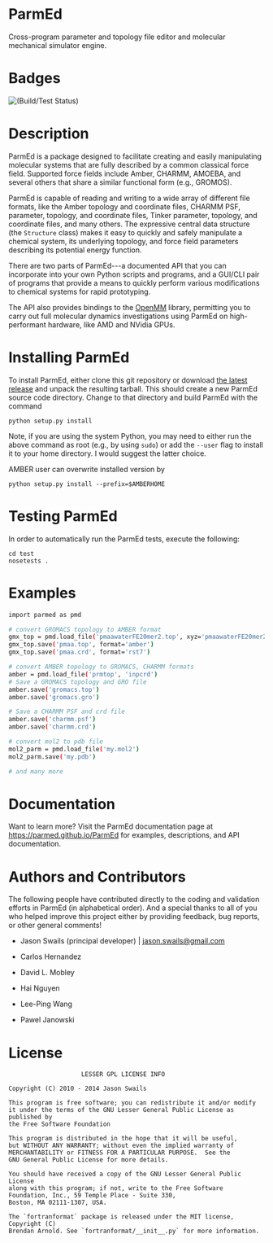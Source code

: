 ParmEd
======

Cross-program parameter and topology file editor and molecular mechanical
simulator engine.

Badges
======

![(Build/Test Status)](https://github.com/ParmEd/ParmEd/workflows/Tests/badge.svg)

Description
===========

ParmEd is a package designed to facilitate creating and easily manipulating
molecular systems that are fully described by a common classical force field.
Supported force fields include Amber, CHARMM, AMOEBA, and several others that
share a similar functional form (e.g., GROMOS).

ParmEd is capable of reading and writing to a wide array of different file
formats, like the Amber topology and coordinate files, CHARMM PSF, parameter,
topology, and coordinate files, Tinker parameter, topology, and coordinate
files, and many others. The expressive central data structure (the ``Structure``
class) makes it easy to quickly and safely manipulate a chemical system, its
underlying topology, and force field parameters describing its potential energy
function.

There are two parts of ParmEd---a documented API that you can incorporate into
your own Python scripts and programs, and a GUI/CLI pair of programs that
provide a means to quickly perform various modifications to chemical systems for
rapid prototyping.

The API also provides bindings to the [OpenMM](https://simtk.org/home/openmm)
library, permitting you to carry out full molecular dynamics investigations
using ParmEd on high-performant hardware, like AMD and NVidia GPUs.

Installing ParmEd
=================

To install ParmEd, either clone this git repository or download [the latest
release](https://github.com/ParmEd/ParmEd/releases) and unpack the resulting
tarball. This should create a new ParmEd source code directory. Change to that
directory and build ParmEd with the command

```
python setup.py install
```

Note, if you are using the system Python, you may need to either run the above
command as root (e.g., by using ``sudo``) or add the ``--user`` flag to install
it to your home directory. I would suggest the latter choice.

AMBER user can overwrite installed version by

```
python setup.py install --prefix=$AMBERHOME
```

Testing ParmEd
========

In order to automatically run the ParmEd tests, execute the following:

```
cd test
nosetests .
```

Examples
========

```bash
import parmed as pmd

# convert GROMACS topology to AMBER format
gmx_top = pmd.load_file('pmaawaterFE20mer2.top', xyz='pmaawaterFE20mer2.gro')
gmx_top.save('pmaa.top', format='amber')
gmx_top.save('pmaa.crd', format='rst7')

# convert AMBER topology to GROMACS, CHARMM formats
amber = pmd.load_file('prmtop', 'inpcrd')
# Save a GROMACS topology and GRO file
amber.save('gromacs.top')
amber.save('gromacs.gro')

# Save a CHARMM PSF and crd file
amber.save('charmm.psf')
amber.save('charmm.crd')

# convert mol2 to pdb file
mol2_parm = pmd.load_file('my.mol2')
mol2_parm.save('my.pdb')

# and many more
```

Documentation
=============

Want to learn more?  Visit the ParmEd documentation page at
https://parmed.github.io/ParmEd for examples, descriptions, and API
documentation.

Authors and Contributors
========================

The following people have contributed directly to the coding and validation
efforts in ParmEd (in alphabetical order).  And a special thanks to all of you
who helped improve this project either by providing feedback, bug reports, or
other general comments!

* Jason Swails (principal developer) | jason.swails@gmail.com

* Carlos Hernandez
* David L. Mobley
* Hai Nguyen
* Lee-Ping Wang
* Pawel Janowski

License
=======

```
                    LESSER GPL LICENSE INFO

Copyright (C) 2010 - 2014 Jason Swails

This program is free software; you can redistribute it and/or modify
it under the terms of the GNU Lesser General Public License as published by
the Free Software Foundation

This program is distributed in the hope that it will be useful,
but WITHOUT ANY WARRANTY; without even the implied warranty of
MERCHANTABILITY or FITNESS FOR A PARTICULAR PURPOSE.  See the
GNU General Public License for more details.

You should have received a copy of the GNU Lesser General Public License
along with this program; if not, write to the Free Software
Foundation, Inc., 59 Temple Place - Suite 330,
Boston, MA 02111-1307, USA.

The `fortranformat` package is released under the MIT license, Copyright (C)
Brendan Arnold. See `fortranformat/__init__.py` for more information.
```
